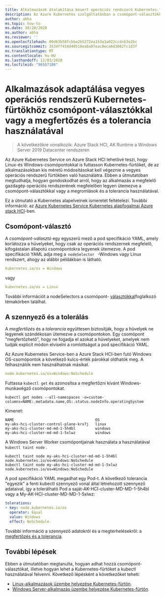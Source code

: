 ```yaml
---
title: Alkalmazások átalakítása kevert operációs rendszerű Kubernetes-fürtökben való használatra
description: Az Azure Kubernetes szolgáltatásban a csomópont-választókkal, illetve az adatkezelési és-megtartási lehetőségekkel biztosítható, hogy az alkalmazások a Azure Stack HCI-on futó vegyes operációsrendszer-fürtökön legyenek ütemezve a megfelelő munkavégző csomópont operációs rendszeren.
author: abha
ms.topic: how-to
ms.date: 10/20/2020
ms.author: abha
ms.reviewer: ''
ms.openlocfilehash: 09d63b58fcbba2b5272ea153a1a022ccdc63e2bc
ms.sourcegitcommit: 3534ff416d40518eaba87eac8eca6d3082fc1d3f
ms.translationtype: MT
ms.contentlocale: hu-HU
ms.lasthandoff: 12/03/2020
ms.locfileid: "96557106"
---
```

# <a name="adapt-apps-for-mixed-os-kubernetes-clusters-using-node-selectors-or-taints-and-tolerations"></a>Alkalmazások adaptálása vegyes operációs rendszerű Kubernetes-fürtökhöz csomópont-választókkal vagy a megfertőzés és a tolerancia használatával

> A következőkre vonatkozik: Azure Stack HCI, AK Runtime a Windows Server 2019 Datacenter rendszeren

Az Azure Kubernetes Service on Azure Stack HCI lehetővé teszi, hogy Linux-és Windows-csomópontokkal is futtasson Kubernetes-fürtöket, de az alkalmazásokban kis méretű módosításokat kell végeznie a vegyes operációs rendszerű fürtökben való használatra. Ebben a útmutatóban megtudhatja, hogyan gondoskodhat arról, hogy az alkalmazás a megfelelő gazdagép operációs rendszerének megfelelően legyen ütemezve a csomópont-választókkal vagy a megromlások és a tolerancia használatával.

Ez a útmutató a Kubernetes alapelveinek ismeretét feltételezi. További információ: az [Azure Kubernetes Service Kubernetes alapfogalmai Azure stack HCI](kubernetes-concepts.md)-ben.

## <a name="node-selector"></a>Csomópont-választó

A *csomópont-választó* egy egyszerű mező a pod specifikáció YAML, amely korlátozza a hüvelyeket, hogy csak az operációs rendszernek megfelelő, kifogástalan állapotú csomópontokra legyenek ütemezve. A pod specifikáció YAML adja meg a  `nodeSelector`   -Windows vagy Linux rendszert, ahogy az alábbi példákban is látható. 

```yaml
kubernetes.io/os = Windows
```
vagy

```yaml
kubernetes.io/os = Linux
```

További információt a nodeSelectors a csomópont- [választókkal](https://kubernetes.io/docs/concepts/scheduling-eviction/assign-pod-node/)foglalkozó témakörben találhat. 

## <a name="taints-and-tolerations"></a>A szennyező és a tolerálás

A *megfertőzés* és a *tolerancia* együttesen biztosítják, hogy a hüvelyek ne legyenek szándékosan ütemezve a csomópontokon. Egy csomópont "megfertőzhető", hogy ne fogadja el azokat a hüvelyeket, amelyek nem tudják explicit módon elviselni a romlottságot a pod specifikáció YAML.

Az Azure Kubernetes Service-ben a Azure Stack HCI-ben futó Windows OS-csomópontok a következő kulcs-érték párokkal oldhatók meg. A felhasználók nem használhatnak másikat.

```yaml
node.kubernetes.io/os=Windows:NoSchedule
```
Futtassa `kubectl get` és azonosítsa a megfertőzni kívánt Windows-munkavégző csomópontokat.

```
kubectl get nodes --all-namespaces -o=custom-columns=NAME:.metadata.name,OS:.status.nodeInfo.operatingSystem
```
Kimenet:
```output
NAME                                     OS
my-aks-hci-cluster-control-plane-krx7j   linux
my-aks-hci-cluster-md-md-1-5h4bl         windows
my-aks-hci-cluster-md-md-1-5xlwz         windows
```

A Windows Server Worker csomópontjainak használata a használatával `kubectl taint node` .

```
kubectl taint node my-aks-hci-cluster-md-md-1-5h4bl node.kubernetes.io/os=Windows:NoSchedule
kubectl taint node my-aks-hci-cluster-md-md-1-5xlwz node.kubernetes.io/os=Windows:NoSchedule
```

A pod specifikáció YAML megadhat egy Pod-t. A következő tolerancia "egyezik" a fenti kubectl szennyező vonal által létrehozott szennyező adataival, így a tolerálható Pod a saját-AK-HCI-cluster-MD-MD-1-5h4bl vagy a My-AK-HCI-cluster-MD-MD-1-5xlwz:

```yaml
tolerations:
- key: node.kubernetes.io/os
  operator: Equal
  value: Windows
  effect: NoSchedule
```
További információ a szennyező adatokról és a megterhelésekről: a [megfertőzés és a tolerancia](https://kubernetes.io/docs/concepts/scheduling-eviction/taint-and-toleration/). 

## <a name="next-steps"></a>További lépések

Ebben a útmutatóban megtanulta, hogyan adhat hozzá csomópont-választókat, illetve hogyan lehet a Kubernetes-fürtöket a kubectl használatával felvenni. Következő lépésként a következőket teheti:
- [Linux-alkalmazások üzembe helyezése Kubernetes-fürtön](./deploy-linux-application.md).
- [Windows Server-alkalmazás üzembe helyezése Kubernetes-fürtön](./deploy-windows-application.md).
